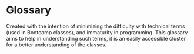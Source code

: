 # Glossary
Created with the intention of minimizing the difficulty with technical terms (used in Bootcamp classes), and immaturity in programming. This glossary aims to help in understanding such terms, it is an easily accessible cluster for a better understanding of the classes.
